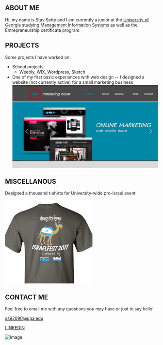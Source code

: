 ## ABOUT ME

Hi, my name is Stav Setty and I am currently a junior at the [University of Georgia](http://www.uga.edu) studying [Management Information Systems](http://www.terry.uga.edu/undergraduate/majors/management-information-systems) as well as the Entrepreneurship certificate program. 

## PROJECTS
Some projects I have worked on: 
- School projects 
  - Weebly, WIX, Wordpress, Sketch   
- One of my first basic experiences with web design -- 
  I designed a website (not currently active) for a small marketing business 
![Image](mboost.jpg)

## MISCELLANOUS  

Designed a thousand t-shirts for University-wide pro-Israel event 

![Image](tshirt.jpg)


## CONTACT ME
Feel free to email me with any questions you may have or just to say hello! 

ss92090@uga.edu 

[LINKEDIN](https://www.linkedin.com/in/stavsetty/) 

![Image](smiley.gif)


